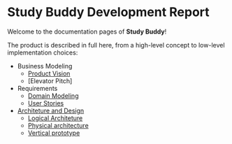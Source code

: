 # Study Buddy Development Report
Welcome to the documentation pages of <strong>Study Buddy</strong>!

The product is described in full here, from a high-level concept to low-level implementation choices:

* Business Modeling
  * [Product Vision](https://github.com/FEUP-LEIC-ES-2022-23/2LEIC05T3/blob/main/docs/ProductVision.md)
  * [Elevator Pitch]
* Requirements
  * [Domain Modeling](https://github.com/FEUP-LEIC-ES-2022-23/2LEIC05T3/blob/main/docs/DomainModelling.md)
  * [User Stories](https://github.com/FEUP-LEIC-ES-2022-23/2LEIC05T3/issues?q=is%3Aissue+is%3Aopen+label%3A%22User+Story%22)
* [Architeture and Design](https://github.com/FEUP-LEIC-ES-2022-23/2LEIC05T3/blob/main/docs/ArchitectureAndDesign.md#architecture-and-design)
  * [Logical Architeture](https://github.com/FEUP-LEIC-ES-2022-23/2LEIC05T3/blob/main/docs/ArchitectureAndDesign.md#logical-architecture)
  * [Physical architecture](https://github.com/FEUP-LEIC-ES-2022-23/2LEIC05T3/blob/main/docs/ArchitectureAndDesign.md#physical-architecture)
  * [Vertical prototype](https://github.com/FEUP-LEIC-ES-2022-23/2LEIC05T3/blob/main/docs/ArchitectureAndDesign.md#vertical-prototype)
